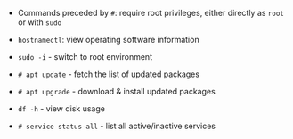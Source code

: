 - Commands preceded by `#`: require root privileges, either directly as `root` or with `sudo`
- `hostnamectl`: view operating software information

- `sudo -i` - switch to root environment 
- `# apt update` - fetch the list of updated packages
- `# apt upgrade` - download & install updated packages
- `df -h` - view disk usage

- `# service status-all` - list all active/inactive services
